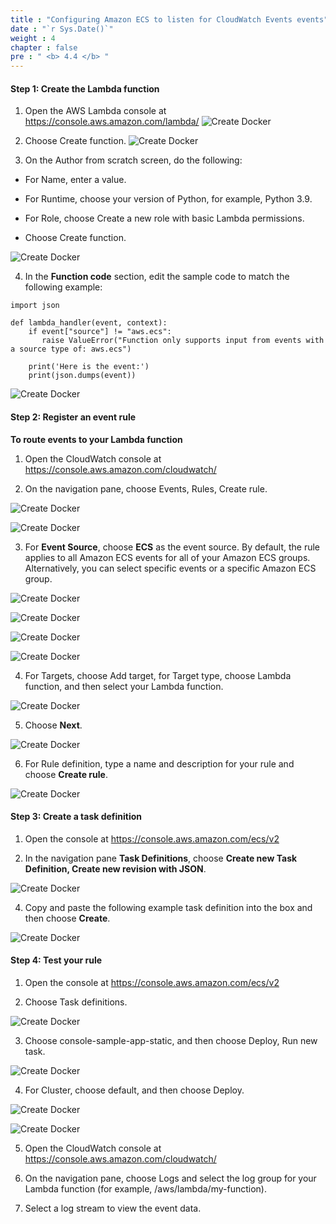 ```yaml
---
title : "Configuring Amazon ECS to listen for CloudWatch Events events"
date : "`r Sys.Date()`"
weight : 4
chapter : false
pre : " <b> 4.4 </b> "
---
```


#### Step 1: Create the Lambda function

1. Open the AWS Lambda console at https://console.aws.amazon.com/lambda/
![Create Docker](/images/11/1.png?featherlight=false&width=90pc)

2. Choose Create function.
![Create Docker](/images/11/2.png?featherlight=false&width=90pc)

3. On the Author from scratch screen, do the following:

- For Name, enter a value.

- For Runtime, choose your version of Python, for example, Python 3.9.

- For Role, choose Create a new role with basic Lambda permissions.

- Choose Create function.

![Create Docker](/images/11/3.png?featherlight=false&width=90pc)

4. In the **Function code** section, edit the sample code to match the following example:

```
import json

def lambda_handler(event, context):
    if event["source"] != "aws.ecs":
       raise ValueError("Function only supports input from events with a source type of: aws.ecs")
       
    print('Here is the event:')
    print(json.dumps(event))
```

![Create Docker](/images/11/4.png?featherlight=false&width=90pc)

#### Step 2: Register an event rule

**To route events to your Lambda function**

1. Open the CloudWatch console at https://console.aws.amazon.com/cloudwatch/

2. On the navigation pane, choose Events, Rules, Create rule.

![Create Docker](/images/11/5.png?featherlight=false&width=90pc)

![Create Docker](/images/11/6.png?featherlight=false&width=90pc)

3. For **Event Source**, choose **ECS** as the event source. By default, the rule applies to all Amazon ECS events for all of your Amazon ECS groups. Alternatively, you can select specific events or a specific Amazon ECS group.

![Create Docker](/images/11/7.png?featherlight=false&width=90pc)

![Create Docker](/images/11/8.png?featherlight=false&width=90pc)

![Create Docker](/images/11/9.png?featherlight=false&width=90pc)

![Create Docker](/images/11/10.png?featherlight=false&width=90pc)

4. For Targets, choose Add target, for Target type, choose Lambda function, and then select your Lambda function.

![Create Docker](/images/11/11.png?featherlight=false&width=90pc)

5. Choose **Next**.

![Create Docker](/images/11/12.png?featherlight=false&width=90pc)

6. For Rule definition, type a name and description for your rule and choose **Create rule**.

![Create Docker](/images/11/13.png?featherlight=false&width=90pc)

#### Step 3: Create a task definition

1. Open the console at https://console.aws.amazon.com/ecs/v2

2. In the navigation pane **Task Definitions**, choose **Create new Task Definition, Create new revision with JSON**.

![Create Docker](/images/11/14.png?featherlight=false&width=90pc)

4. Copy and paste the following example task definition into the box and then choose **Create**.

![Create Docker](/images/11/15.png?featherlight=false&width=90pc)

#### Step 4: Test your rule

1. Open the console at https://console.aws.amazon.com/ecs/v2

2. Choose Task definitions.

![Create Docker](/images/11/16.png?featherlight=false&width=90pc)

3. Choose console-sample-app-static, and then choose Deploy, Run new task.

![Create Docker](/images/11/17.png?featherlight=false&width=90pc)

4. For Cluster, choose default, and then choose Deploy.

![Create Docker](/images/11/18.png?featherlight=false&width=90pc)

![Create Docker](/images/11/19.png?featherlight=false&width=90pc)

5. Open the CloudWatch console at https://console.aws.amazon.com/cloudwatch/

6. On the navigation pane, choose Logs and select the log group for your Lambda function (for example, /aws/lambda/my-function).

7. Select a log stream to view the event data.






